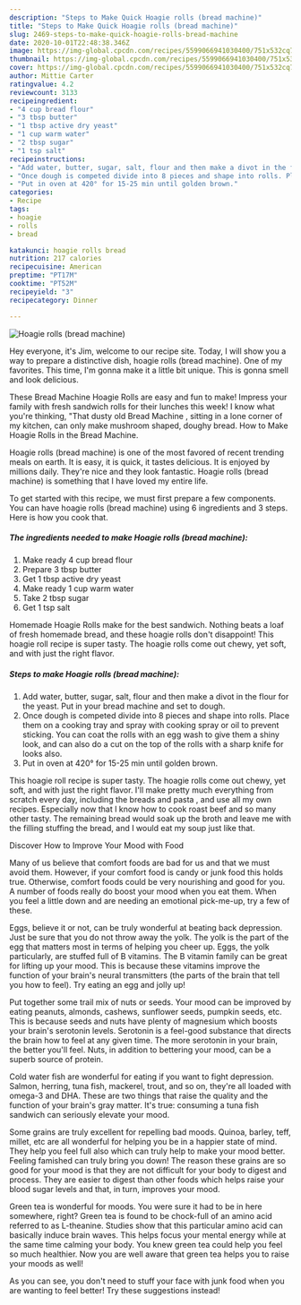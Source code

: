 ```yaml
---
description: "Steps to Make Quick Hoagie rolls (bread machine)"
title: "Steps to Make Quick Hoagie rolls (bread machine)"
slug: 2469-steps-to-make-quick-hoagie-rolls-bread-machine
date: 2020-10-01T22:48:38.346Z
image: https://img-global.cpcdn.com/recipes/5599066941030400/751x532cq70/hoagie-rolls-bread-machine-recipe-main-photo.jpg
thumbnail: https://img-global.cpcdn.com/recipes/5599066941030400/751x532cq70/hoagie-rolls-bread-machine-recipe-main-photo.jpg
cover: https://img-global.cpcdn.com/recipes/5599066941030400/751x532cq70/hoagie-rolls-bread-machine-recipe-main-photo.jpg
author: Mittie Carter
ratingvalue: 4.2
reviewcount: 3133
recipeingredient:
- "4 cup bread flour"
- "3 tbsp butter"
- "1 tbsp active dry yeast"
- "1 cup warm water"
- "2 tbsp sugar"
- "1 tsp salt"
recipeinstructions:
- "Add water, butter, sugar, salt, flour and then make a divot in the flour for the yeast. Put in your bread machine and set to dough."
- "Once dough is competed divide into 8 pieces and shape into rolls. Place them on a cooking tray and spray with cooking spray or oil to prevent sticking. You can coat the rolls with an egg wash to give them a shiny look, and can also do a cut on the top of the rolls with a sharp knife for looks also."
- "Put in oven at 420° for 15-25 min until golden brown."
categories:
- Recipe
tags:
- hoagie
- rolls
- bread

katakunci: hoagie rolls bread 
nutrition: 217 calories
recipecuisine: American
preptime: "PT17M"
cooktime: "PT52M"
recipeyield: "3"
recipecategory: Dinner

---
```



![Hoagie rolls (bread machine)](https://img-global.cpcdn.com/recipes/5599066941030400/751x532cq70/hoagie-rolls-bread-machine-recipe-main-photo.jpg)

Hey everyone, it's Jim, welcome to our recipe site. Today, I will show you a way to prepare a distinctive dish, hoagie rolls (bread machine). One of my favorites. This time, I'm gonna make it a little bit unique. This is gonna smell and look delicious.

These Bread Machine Hoagie Rolls are easy and fun to make! Impress your family with fresh sandwich rolls for their lunches this week! I know what you&#39;re thinking, &#34;That dusty old Bread Machine , sitting in a lone corner of my kitchen, can only make mushroom shaped, doughy bread. How to Make Hoagie Rolls in the Bread Machine.

Hoagie rolls (bread machine) is one of the most favored of recent trending meals on earth. It is easy, it is quick, it tastes delicious. It is enjoyed by millions daily. They're nice and they look fantastic. Hoagie rolls (bread machine) is something that I have loved my entire life.


To get started with this recipe, we must first prepare a few components. You can have hoagie rolls (bread machine) using 6 ingredients and 3 steps. Here is how you cook that.

<!--inarticleads1-->

##### The ingredients needed to make Hoagie rolls (bread machine):

1. Make ready 4 cup bread flour
1. Prepare 3 tbsp butter
1. Get 1 tbsp active dry yeast
1. Make ready 1 cup warm water
1. Take 2 tbsp sugar
1. Get 1 tsp salt


Homemade Hoagie Rolls make for the best sandwich. Nothing beats a loaf of fresh homemade bread, and these hoagie rolls don&#39;t disappoint! This hoagie roll recipe is super tasty. The hoagie rolls come out chewy, yet soft, and with just the right flavor. 

<!--inarticleads2-->

##### Steps to make Hoagie rolls (bread machine):

1. Add water, butter, sugar, salt, flour and then make a divot in the flour for the yeast. Put in your bread machine and set to dough.
1. Once dough is competed divide into 8 pieces and shape into rolls. Place them on a cooking tray and spray with cooking spray or oil to prevent sticking. You can coat the rolls with an egg wash to give them a shiny look, and can also do a cut on the top of the rolls with a sharp knife for looks also.
1. Put in oven at 420° for 15-25 min until golden brown.


This hoagie roll recipe is super tasty. The hoagie rolls come out chewy, yet soft, and with just the right flavor. I&#39;ll make pretty much everything from scratch every day, including the breads and pasta , and use all my own recipes. Especially now that I know how to cook roast beef and so many other tasty. The remaining bread would soak up the broth and leave me with the filling stuffing the bread, and I would eat my soup just like that. 

Discover How to Improve Your Mood with Food


Many of us believe that comfort foods are bad for us and that we must avoid them. However, if your comfort food is candy or junk food this holds true. Otherwise, comfort foods could be very nourishing and good for you. A number of foods really do boost your mood when you eat them. When you feel a little down and are needing an emotional pick-me-up, try a few of these.

Eggs, believe it or not, can be truly wonderful at beating back depression. Just be sure that you do not throw away the yolk. The yolk is the part of the egg that matters most in terms of helping you cheer up. Eggs, the yolk particularly, are stuffed full of B vitamins. The B vitamin family can be great for lifting up your mood. This is because these vitamins improve the function of your brain's neural transmitters (the parts of the brain that tell you how to feel). Try eating an egg and jolly up!

Put together some trail mix of nuts or seeds. Your mood can be improved by eating peanuts, almonds, cashews, sunflower seeds, pumpkin seeds, etc. This is because seeds and nuts have plenty of magnesium which boosts your brain's serotonin levels. Serotonin is a feel-good substance that directs the brain how to feel at any given time. The more serotonin in your brain, the better you'll feel. Nuts, in addition to bettering your mood, can be a superb source of protein.

Cold water fish are wonderful for eating if you want to fight depression. Salmon, herring, tuna fish, mackerel, trout, and so on, they're all loaded with omega-3 and DHA. These are two things that raise the quality and the function of your brain's gray matter. It's true: consuming a tuna fish sandwich can seriously elevate your mood. 

Some grains are truly excellent for repelling bad moods. Quinoa, barley, teff, millet, etc are all wonderful for helping you be in a happier state of mind. They help you feel full also which can truly help to make your mood better. Feeling famished can truly bring you down! The reason these grains are so good for your mood is that they are not difficult for your body to digest and process. They are easier to digest than other foods which helps raise your blood sugar levels and that, in turn, improves your mood.

Green tea is wonderful for moods. You were sure it had to be in here somewhere, right? Green tea is found to be chock-full of an amino acid referred to as L-theanine. Studies show that this particular amino acid can basically induce brain waves. This helps focus your mental energy while at the same time calming your body. You knew green tea could help you feel so much healthier. Now you are well aware that green tea helps you to raise your moods as well!

As you can see, you don't need to stuff your face with junk food when you are wanting to feel better! Try  these suggestions  instead!

